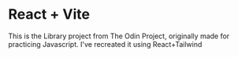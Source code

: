 # React + Vite

This is the Library project from The Odin Project, originally made for practicing Javascript.
I've recreated it using React+Tailwind